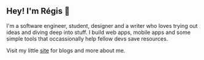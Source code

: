 ## Hey! I'm R&eacute;gis 👋 
I'm a software engineer, student, designer and a writer who loves trying out ideas and diving deep into stuff. I build web apps, mobile apps and some simple tools that occassionally help fellow devs save resources.

Visit my little [site](https://regisndizihiwe.me) for blogs and more about me.
